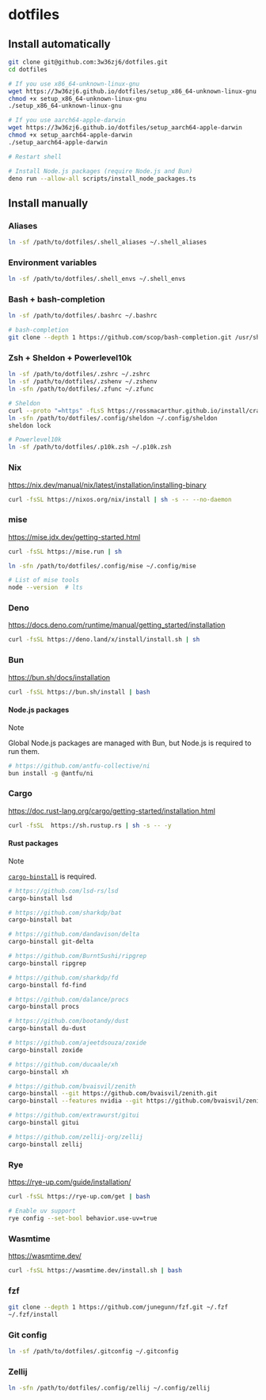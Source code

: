 # dotfiles

## Install automatically

```sh
git clone git@github.com:3w36zj6/dotfiles.git
cd dotfiles

# If you use x86_64-unknown-linux-gnu
wget https://3w36zj6.github.io/dotfiles/setup_x86_64-unknown-linux-gnu
chmod +x setup_x86_64-unknown-linux-gnu
./setup_x86_64-unknown-linux-gnu

# If you use aarch64-apple-darwin
wget https://3w36zj6.github.io/dotfiles/setup_aarch64-apple-darwin
chmod +x setup_aarch64-apple-darwin
./setup_aarch64-apple-darwin

# Restart shell

# Install Node.js packages (require Node.js and Bun)
deno run --allow-all scripts/install_node_packages.ts
```

## Install manually

### Aliases

```sh
ln -sf /path/to/dotfiles/.shell_aliases ~/.shell_aliases
```

### Environment variables

```sh
ln -sf /path/to/dotfiles/.shell_envs ~/.shell_envs
```

### Bash + bash-completion

```sh
ln -sf /path/to/dotfiles/.bashrc ~/.bashrc

# bash-completion
git clone --depth 1 https://github.com/scop/bash-completion.git /usr/share/bash-completion
```

### Zsh + Sheldon + Powerlevel10k

```sh
ln -sf /path/to/dotfiles/.zshrc ~/.zshrc
ln -sf /path/to/dotfiles/.zshenv ~/.zshenv
ln -sfn /path/to/dotfiles/.zfunc ~/.zfunc

# Sheldon
curl --proto "=https" -fLsS https://rossmacarthur.github.io/install/crate.sh | bash -s -- --repo rossmacarthur/sheldon --to ~/.local/bin --force
ln -sfn /path/to/dotfiles/.config/sheldon ~/.config/sheldon
sheldon lock

# Powerlevel10k
ln -sf /path/to/dotfiles/.p10k.zsh ~/.p10k.zsh
```

### Nix

https://nix.dev/manual/nix/latest/installation/installing-binary

```sh
curl -fsSL https://nixos.org/nix/install | sh -s -- --no-daemon
```

### mise

https://mise.jdx.dev/getting-started.html

```sh
curl -fsSL https://mise.run | sh

ln -sfn /path/to/dotfiles/.config/mise ~/.config/mise

# List of mise tools
node --version  # lts
```

### Deno

https://docs.deno.com/runtime/manual/getting_started/installation

```sh
curl -fsSL https://deno.land/x/install/install.sh | sh
```

### Bun

https://bun.sh/docs/installation

```sh
curl -fsSL https://bun.sh/install | bash
```

#### Node.js packages

> [!NOTE]
> Global Node.js packages are managed with Bun, but Node.js is required to run them.

```sh
# https://github.com/antfu-collective/ni
bun install -g @antfu/ni
```

### Cargo

https://doc.rust-lang.org/cargo/getting-started/installation.html

```sh
curl -fsSL  https://sh.rustup.rs | sh -s -- -y
```

#### Rust packages

> [!NOTE]
> [`cargo-binstall`](https://github.com/cargo-bins/cargo-binstall) is required.

```sh
# https://github.com/lsd-rs/lsd
cargo-binstall lsd

# https://github.com/sharkdp/bat
cargo-binstall bat

# https://github.com/dandavison/delta
cargo-binstall git-delta

# https://github.com/BurntSushi/ripgrep
cargo-binstall ripgrep

# https://github.com/sharkdp/fd
cargo-binstall fd-find

# https://github.com/dalance/procs
cargo-binstall procs

# https://github.com/bootandy/dust
cargo-binstall du-dust

# https://github.com/ajeetdsouza/zoxide
cargo-binstall zoxide

# https://github.com/ducaale/xh
cargo-binstall xh

# https://github.com/bvaisvil/zenith
cargo-binstall --git https://github.com/bvaisvil/zenith.git
cargo-binstall --features nvidia --git https://github.com/bvaisvil/zenith.git # for NVIDIA GPU support

# https://github.com/extrawurst/gitui
cargo-binstall gitui

# https://github.com/zellij-org/zellij
cargo-binstall zellij
```

### Rye

https://rye-up.com/guide/installation/

```sh
curl -fsSL https://rye-up.com/get | bash

# Enable uv support
rye config --set-bool behavior.use-uv=true
```

### Wasmtime

https://wasmtime.dev/

```sh
curl -fsSL https://wasmtime.dev/install.sh | bash
```

### fzf

```sh
git clone --depth 1 https://github.com/junegunn/fzf.git ~/.fzf
~/.fzf/install
```

### Git config

```sh
ln -sf /path/to/dotfiles/.gitconfig ~/.gitconfig
```

### Zellij

```sh
ln -sfn /path/to/dotfiles/.config/zellij ~/.config/zellij
```
